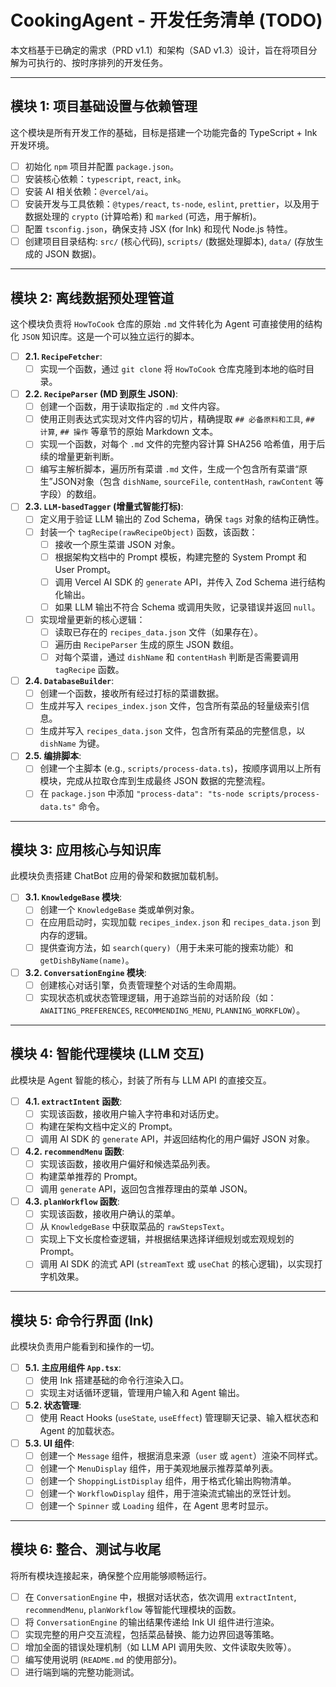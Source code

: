 # CookingAgent - 开发任务清单 (TODO)

本文档基于已确定的需求（PRD v1.1）和架构（SAD v1.3）设计，旨在将项目分解为可执行的、按时序排列的开发任务。

---

## 模块 1: 项目基础设置与依赖管理

这个模块是所有开发工作的基础，目标是搭建一个功能完备的 TypeScript + Ink 开发环境。

- [ ] 初始化 `npm` 项目并配置 `package.json`。
- [ ] 安装核心依赖：`typescript`, `react`, `ink`。
- [ ] 安装 AI 相关依赖：`@vercel/ai`。
- [ ] 安装开发与工具依赖：`@types/react`, `ts-node`, `eslint`, `prettier`，以及用于数据处理的 `crypto` (计算哈希) 和 `marked` (可选，用于解析)。
- [ ] 配置 `tsconfig.json`，确保支持 JSX (for Ink) 和现代 Node.js 特性。
- [ ] 创建项目目录结构: `src/` (核心代码), `scripts/` (数据处理脚本), `data/` (存放生成的 JSON 数据)。

---

## 模块 2: 离线数据预处理管道

这个模块负责将 `HowToCook` 仓库的原始 `.md` 文件转化为 Agent 可直接使用的结构化 `JSON` 知识库。这是一个可以独立运行的脚本。

-   [ ] **2.1. `RecipeFetcher`**:
    -   [ ] 实现一个函数，通过 `git clone` 将 `HowToCook` 仓库克隆到本地的临时目录。

-   [ ] **2.2. `RecipeParser` (MD 到原生 JSON)**:
    -   [ ] 创建一个函数，用于读取指定的 `.md` 文件内容。
    -   [ ] 使用正则表达式实现对文件内容的切片，精确提取 `## 必备原料和工具`, `## 计算`, `## 操作` 等章节的原始 Markdown 文本。
    -   [ ] 实现一个函数，对每个 `.md` 文件的完整内容计算 SHA256 哈希值，用于后续的增量更新判断。
    -   [ ] 编写主解析脚本，遍历所有菜谱 `.md` 文件，生成一个包含所有菜谱“原生”JSON对象（包含 `dishName`, `sourceFile`, `contentHash`, `rawContent` 等字段）的数组。

-   [ ] **2.3. `LLM-basedTagger` (增量式智能打标)**:
    -   [ ] 定义用于验证 LLM 输出的 Zod Schema，确保 `tags` 对象的结构正确性。
    -   [ ] 封装一个 `tagRecipe(rawRecipeObject)` 函数，该函数：
        -   [ ] 接收一个原生菜谱 JSON 对象。
        -   [ ] 根据架构文档中的 Prompt 模板，构建完整的 System Prompt 和 User Prompt。
        -   [ ] 调用 Vercel AI SDK 的 `generate` API，并传入 Zod Schema 进行结构化输出。
        -   [ ] 如果 LLM 输出不符合 Schema 或调用失败，记录错误并返回 `null`。
    -   [ ] 实现增量更新的核心逻辑：
        -   [ ] 读取已存在的 `recipes_data.json` 文件（如果存在）。
        -   [ ] 遍历由 `RecipeParser` 生成的原生 JSON 数组。
        -   [ ] 对每个菜谱，通过 `dishName` 和 `contentHash` 判断是否需要调用 `tagRecipe` 函数。

-   [ ] **2.4. `DatabaseBuilder`**:
    -   [ ] 创建一个函数，接收所有经过打标的菜谱数据。
    * [ ] 生成并写入 `recipes_index.json` 文件，包含所有菜品的轻量级索引信息。
    * [ ] 生成并写入 `recipes_data.json` 文件，包含所有菜品的完整信息，以 `dishName` 为键。

-   [ ] **2.5. 编排脚本**:
    -   [ ] 创建一个主脚本 (e.g., `scripts/process-data.ts`)，按顺序调用以上所有模块，完成从拉取仓库到生成最终 JSON 数据的完整流程。
    -   [ ] 在 `package.json` 中添加 `"process-data": "ts-node scripts/process-data.ts"` 命令。

---

## 模块 3: 应用核心与知识库

此模块负责搭建 ChatBot 应用的骨架和数据加载机制。

-   [ ] **3.1. `KnowledgeBase` 模块**:
    -   [ ] 创建一个 `KnowledgeBase` 类或单例对象。
    -   [ ] 在应用启动时，实现加载 `recipes_index.json` 和 `recipes_data.json` 到内存的逻辑。
    -   [ ] 提供查询方法，如 `search(query)`（用于未来可能的搜索功能）和 `getDishByName(name)`。

-   [ ] **3.2. `ConversationEngine` 模块**:
    -   [ ] 创建核心对话引擎，负责管理整个对话的生命周期。
    -   [ ] 实现状态机或状态管理逻辑，用于追踪当前的对话阶段（如：`AWAITING_PREFERENCES`, `RECOMMENDING_MENU`, `PLANNING_WORKFLOW`）。

---

## 模块 4: 智能代理模块 (LLM 交互)

此模块是 Agent 智能的核心，封装了所有与 LLM API 的直接交互。

-   [ ] **4.1. `extractIntent` 函数**:
    -   [ ] 实现该函数，接收用户输入字符串和对话历史。
    -   [ ] 构建在架构文档中定义的 Prompt。
    -   [ ] 调用 AI SDK 的 `generate` API，并返回结构化的用户偏好 JSON 对象。

-   [ ] **4.2. `recommendMenu` 函数**:
    -   [ ] 实现该函数，接收用户偏好和候选菜品列表。
    -   [ ] 构建菜单推荐的 Prompt。
    -   [ ] 调用 `generate` API，返回包含推荐理由的菜单 JSON。

-   [ ] **4.3. `planWorkflow` 函数**:
    -   [ ] 实现该函数，接收用户确认的菜单。
    -   [ ] 从 `KnowledgeBase` 中获取菜品的 `rawStepsText`。
    -   [ ] 实现上下文长度检查逻辑，并根据结果选择详细规划或宏观规划的 Prompt。
    -   [ ] 调用 AI SDK 的流式 API (`streamText` 或 `useChat` 的核心逻辑)，以实现打字机效果。

---

## 模块 5: 命令行界面 (Ink)

此模块负责用户能看到和操作的一切。

-   [ ] **5.1. 主应用组件 `App.tsx`**:
    -   [ ] 使用 Ink 搭建基础的命令行渲染入口。
    -   [ ] 实现主对话循环逻辑，管理用户输入和 Agent 输出。

-   [ ] **5.2. 状态管理**:
    -   [ ] 使用 React Hooks (`useState`, `useEffect`) 管理聊天记录、输入框状态和 Agent 的加载状态。

-   [ ] **5.3. UI 组件**:
    -   [ ] 创建一个 `Message` 组件，根据消息来源（`user` 或 `agent`）渲染不同样式。
    -   [ ] 创建一个 `MenuDisplay` 组件，用于美观地展示推荐菜单列表。
    -   [ ] 创建一个 `ShoppingListDisplay` 组件，用于格式化输出购物清单。
    -   [ ] 创建一个 `WorkflowDisplay` 组件，用于渲染流式输出的烹饪计划。
    -   [ ] 创建一个 `Spinner` 或 `Loading` 组件，在 Agent 思考时显示。

---

## 模块 6: 整合、测试与收尾

将所有模块连接起来，确保整个应用能够顺畅运行。

-   [ ] 在 `ConversationEngine` 中，根据对话状态，依次调用 `extractIntent`, `recommendMenu`, `planWorkflow` 等智能代理模块的函数。
-   [ ] 将 `ConversationEngine` 的输出结果传递给 Ink UI 组件进行渲染。
-   [ ] 实现完整的用户交互流程，包括菜品替换、能力边界回退等策略。
-   [ ] 增加全面的错误处理机制（如 LLM API 调用失败、文件读取失败等）。
-   [ ] 编写使用说明 (`README.md` 的使用部分)。
-   [ ] 进行端到端的完整功能测试。